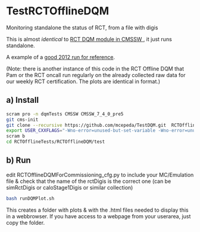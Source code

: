 TestRCTOfflineDQM
=================

Monitoring standalone the status of RCT, from a file with digis

This is almost *identical* to <a href="https://github.com/cms-sw/cmssw/blob/CMSSW_7_4_X/DQM/L1TMonitor/src/L1TRCT.cc"> RCT DQM module in CMSSW </a> , it just runs standalone. 

A example of a <a href="https://cmsweb.cern.ch/dqm/online/start?runnr=193556;dataset=/Global/Online/ALL;sampletype=online_data;filter=all;referencepos=overlay;referenceshow=customise;referenceobj1=refobj;referenceobj2=none;referenceobj3=none;referenceobj4=none;search=;striptype=object;stripruns=;stripaxis=run;stripomit=none;workspace=L1T;size=M;root=L1T/L1TRCT;focus=;zoom=no">good 2012 run for reference</a>. 

(Note: there is another instance of this code in the RCT Offline DQM that Pam or the RCT oncall run regularly on the already collected raw data for our weekly RCT certification. The plots are identical in format.)

a) Install
----------
```bash 
scram pro -n dqmTests CMSSW CMSSW_7_4_0_pre5
git cms-init
git clone --recursive https://github.com/mcepeda/TestDQM.git  RCTOfflineTests/RCTOfflineDQM/
export USER_CXXFLAGS="-Wno-error=unused-but-set-variable -Wno-error=unused-variable -Wno-error=sign-compare"
scram b
cd RCTOfflineTests/RCTOfflineDQM/test
```

b) Run
------
edit  RCTOfflineDQMForCommissioning_cfg.py to include your MC/Emulation file & check that the 
name of the rctDigis is the correct one (can be simRctDigis or  caloStage1Digis  or similar collection)

```bash 
bash runDQMPlot.sh
```

This creates a folder with plots & with the .html files needed to display this in a webbrowser. If you have access to a webpage from your userarea, just copy the folder.
